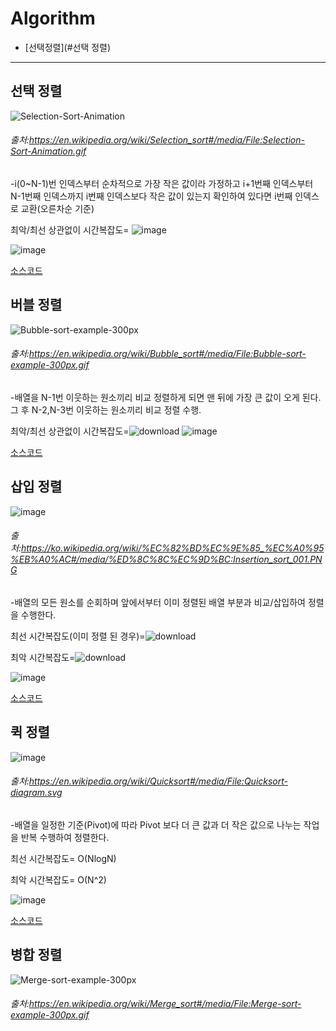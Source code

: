 # Algorithm

* [선택정렬](#선택 정렬)
* * *

## **선택 정렬**
![Selection-Sort-Animation](https://user-images.githubusercontent.com/68372094/148721259-27a581de-95ab-4050-99bf-1ecdbeea4f99.gif)

###### 출처:https://en.wikipedia.org/wiki/Selection_sort#/media/File:Selection-Sort-Animation.gif

-i(0~N-1)번 인덱스부터 순차적으로 가장 작은 값이라 가정하고 i+1번째 인덱스부터 N-1번째 인덱스까지 
 i번째 인덱스보다 작은 값이 있는지 확인하여 있다면 i번째 인덱스로 교환(오른차순 기준)
 
최악/최선 상관없이 시간복잡도=
![image](https://user-images.githubusercontent.com/68372094/148515161-02e3d76f-87ef-42e0-bdf3-8a24f024b9da.png)
	
![image](https://user-images.githubusercontent.com/68372094/148515178-942082fc-deb6-495f-b92a-a41caeada715.png)

[소스코드](https://github.com/sunkiyu/algorithm/blob/1415051b34f4a976ca340cf1f9423e2705e1c242/SeletionSort)

## **버블 정렬**
![Bubble-sort-example-300px](https://user-images.githubusercontent.com/68372094/148721368-c4c1a84f-94cc-4391-a553-eeb7ae31350a.gif)

###### 출처:https://en.wikipedia.org/wiki/Bubble_sort#/media/File:Bubble-sort-example-300px.gif

-배열을 N-1번 이웃하는 원소끼리 비교 정렬하게 되면 맨 뒤에 가장 큰 값이 오게 된다.
 그 후 N-2,N-3번 이웃하는 원소끼리 비교 정렬 수행. 
 
 최악/최선 상관없이 시간복잡도=![download](https://user-images.githubusercontent.com/68372094/148721648-05bb0900-acbc-4cc9-b421-4c332045fee0.png)
 ![image](https://user-images.githubusercontent.com/68372094/148722140-c8de042a-b1ab-4188-8439-5ba526a21645.png)
 
 [소스코드](https://github.com/sunkiyu/algorithm/blob/6a157a8a854bcd8a4344fa753d8ed75c3438f7de/Bubble%20Sort)
 
 ## **삽입 정렬**
 ![image](https://user-images.githubusercontent.com/68372094/148732495-54a0ab9e-ea5c-4588-80be-4d3b68eefa77.png)
 ###### 출처:https://ko.wikipedia.org/wiki/%EC%82%BD%EC%9E%85_%EC%A0%95%EB%A0%AC#/media/%ED%8C%8C%EC%9D%BC:Insertion_sort_001.PNG
 -배열의 모든 원소를 순회하며 앞에서부터 이미 정렬된 배열 부분과 비교/삽입하여 정렬을 수행한다.
 
 최선 시간복잡도(이미 정렬 된 경우)=![download](https://user-images.githubusercontent.com/68372094/148881222-92a0176b-677b-4979-83af-4329136ee492.png)
 
 최악 시간복잡도=![download](https://user-images.githubusercontent.com/68372094/148721648-05bb0900-acbc-4cc9-b421-4c332045fee0.png)
 
 ![image](https://user-images.githubusercontent.com/68372094/148880534-21a08ae3-c4a0-4a7e-b624-9e95bb8afd70.png)

[소스코드](https://github.com/sunkiyu/algorithm/blob/c1d8548eaf8056174e1896809589e3cddeb9cc08/Insertion%20Sort)

 ## **퀵 정렬**
 ![image](https://user-images.githubusercontent.com/68372094/148881658-b2da6e22-f0bd-4e9c-808b-0afc76bb2831.png)
 ###### 출처:https://en.wikipedia.org/wiki/Quicksort#/media/File:Quicksort-diagram.svg
 -배열을 일정한 기준(Pivot)에 따라 Pivot 보다 더 큰 값과 더 작은 값으로 나누는 작업을 반복 수행하여 정렬한다.
 
 최선 시간복잡도= O(NlogN)
 
 최악 시간복잡도= O(N^2)
 
 ![image](https://user-images.githubusercontent.com/68372094/148892507-b9b294bb-79eb-4936-9752-bfc5196cbc82.png)
 
 [소스코드](https://github.com/sunkiyu/Algorithm/blob/02b145e5f921cb65d1b4cfa754f69a54435fccb5/Sort/Quick%20Sort)
 
  ## **병합 정렬**
  ![Merge-sort-example-300px](https://user-images.githubusercontent.com/68372094/148897356-15bfa4bd-0025-4565-bc72-48edd0741c91.gif)
  ###### 출처:https://en.wikipedia.org/wiki/Merge_sort#/media/File:Merge-sort-example-300px.gif

 
